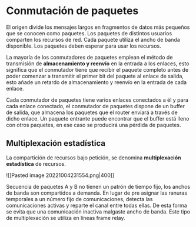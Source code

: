 # Conmutación de paquetes
El origen divide los mensajes largos en fragmentos de datos más pequeños que se conocen como paquetes.
Los paquetes de distintos usuarios comparten los recursos de red. Cada paquete utiliza el ancho de banda disponible. Los paquetes deben esperar para usar los recursos. 

La mayoría de los conmutadores de paquetes emplean el método de transmisión de **almacenamiento y reenvío** en la entrada a los enlaces, esto significa que el conmutador tiene que recibir el paquete completo antes de poder comenzar a transmitir el primer bit del paquete al enlace de salida, esto añade un retardo de almacenamiento y reenvío en la entrada de cada enlace.

Cada conmutador de paquetes tiene varios enlaces conectados a él y para cada enlace conectado, el conmutador de paquetes dispone de un buffer de salida, que almacena los paquetes que el router enviará a través de dicho enlace. Un paquete entrante puede encontrar que el buffer está lleno con otros paquetes, en ese caso se producirá una pérdida de paquetes.

## Multiplexación estadística
La compartición de recursos bajo petición, se denomina **multiplexación estadística** de recursos.

![[Pasted image 20221004231554.png|400]]

Secuencia de paquetes A y B no tienen un patrón de tiempo fijo, los anchos de banda son compartidos a demanda. 
En lugar de pre asignar las ranuras temporales a un número fijo de comunicaciones, detecta las comunicaciones activas y reparte el canal entre todas ellas. De esta forma se evita que una comunicación inactiva malgaste ancho de banda. Este tipo de multiplexación se utiliza en líneas frame relay.